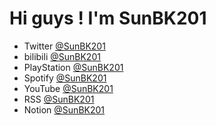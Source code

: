 # Hi guys ! I'm SunBK201
- Twitter [@SunBK201](https://twitter.com/SunBK201)
- bilibili [@SunBK201](https://space.bilibili.com/6639086)
- PlayStation [@SunBK201](https://psnprofiles.com/SunBK201)
- Spotify [@SunBK201](https://open.spotify.com/user/31h4kppfhp5s5qevikcjbokwkl6y)
- YouTube [@SunBK201](https://www.youtube.com/channel/UCpVhLRmyWloxE_oQ92L_43Q)
- RSS [@SunBK201](https://www.sunbk201.site/atom.xml)
- Notion [@SunBK201](https://sunbk201public.notion.site/SunBK201-3f6694cf467e4ef6ba0f07717ffb5a13)